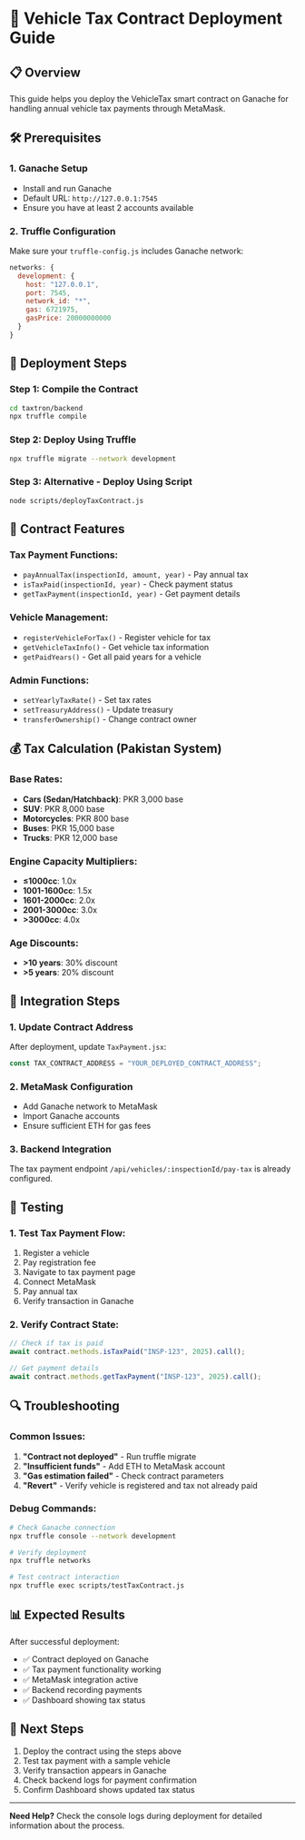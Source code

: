 # 🚗 Vehicle Tax Contract Deployment Guide

## 📋 Overview
This guide helps you deploy the VehicleTax smart contract on Ganache for handling annual vehicle tax payments through MetaMask.

## 🛠️ Prerequisites

### 1. **Ganache Setup**
- Install and run Ganache
- Default URL: `http://127.0.0.1:7545`
- Ensure you have at least 2 accounts available

### 2. **Truffle Configuration**
Make sure your `truffle-config.js` includes Ganache network:
```javascript
networks: {
  development: {
    host: "127.0.0.1",
    port: 7545,
    network_id: "*",
    gas: 6721975,
    gasPrice: 20000000000
  }
}
```

## 🚀 Deployment Steps

### Step 1: Compile the Contract
```bash
cd taxtron/backend
npx truffle compile
```

### Step 2: Deploy Using Truffle
```bash
npx truffle migrate --network development
```

### Step 3: Alternative - Deploy Using Script
```bash
node scripts/deployTaxContract.js
```

## 📄 Contract Features

### **Tax Payment Functions:**
- `payAnnualTax(inspectionId, amount, year)` - Pay annual tax
- `isTaxPaid(inspectionId, year)` - Check payment status
- `getTaxPayment(inspectionId, year)` - Get payment details

### **Vehicle Management:**
- `registerVehicleForTax()` - Register vehicle for tax
- `getVehicleTaxInfo()` - Get vehicle tax information
- `getPaidYears()` - Get all paid years for a vehicle

### **Admin Functions:**
- `setYearlyTaxRate()` - Set tax rates
- `setTreasuryAddress()` - Update treasury
- `transferOwnership()` - Change contract owner

## 💰 Tax Calculation (Pakistan System)

### **Base Rates:**
- **Cars (Sedan/Hatchback)**: PKR 3,000 base
- **SUV**: PKR 8,000 base
- **Motorcycles**: PKR 800 base
- **Buses**: PKR 15,000 base
- **Trucks**: PKR 12,000 base

### **Engine Capacity Multipliers:**
- **≤1000cc**: 1.0x
- **1001-1600cc**: 1.5x
- **1601-2000cc**: 2.0x
- **2001-3000cc**: 3.0x
- **>3000cc**: 4.0x

### **Age Discounts:**
- **>10 years**: 30% discount
- **>5 years**: 20% discount

## 🔧 Integration Steps

### 1. **Update Contract Address**
After deployment, update `TaxPayment.jsx`:
```javascript
const TAX_CONTRACT_ADDRESS = "YOUR_DEPLOYED_CONTRACT_ADDRESS";
```

### 2. **MetaMask Configuration**
- Add Ganache network to MetaMask
- Import Ganache accounts
- Ensure sufficient ETH for gas fees

### 3. **Backend Integration**
The tax payment endpoint `/api/vehicles/:inspectionId/pay-tax` is already configured.

## 🧪 Testing

### 1. **Test Tax Payment Flow:**
1. Register a vehicle
2. Pay registration fee
3. Navigate to tax payment page
4. Connect MetaMask
5. Pay annual tax
6. Verify transaction in Ganache

### 2. **Verify Contract State:**
```javascript
// Check if tax is paid
await contract.methods.isTaxPaid("INSP-123", 2025).call();

// Get payment details
await contract.methods.getTaxPayment("INSP-123", 2025).call();
```

## 🔍 Troubleshooting

### **Common Issues:**
1. **"Contract not deployed"** - Run truffle migrate
2. **"Insufficient funds"** - Add ETH to MetaMask account
3. **"Gas estimation failed"** - Check contract parameters
4. **"Revert"** - Verify vehicle is registered and tax not already paid

### **Debug Commands:**
```bash
# Check Ganache connection
npx truffle console --network development

# Verify deployment
npx truffle networks

# Test contract interaction
npx truffle exec scripts/testTaxContract.js
```

## 📊 Expected Results

After successful deployment:
- ✅ Contract deployed on Ganache
- ✅ Tax payment functionality working
- ✅ MetaMask integration active
- ✅ Backend recording payments
- ✅ Dashboard showing tax status

## 🎯 Next Steps

1. Deploy the contract using the steps above
2. Test tax payment with a sample vehicle
3. Verify transaction appears in Ganache
4. Check backend logs for payment confirmation
5. Confirm Dashboard shows updated tax status

---

**Need Help?** Check the console logs during deployment for detailed information about the process.
